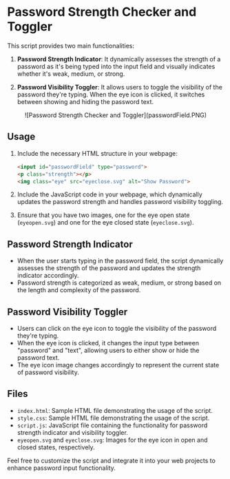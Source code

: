 # Password Strength Checker and Toggler

This script provides two main functionalities:

1. **Password Strength Indicator**: It dynamically assesses the strength of a password as it's being typed into the input field and visually indicates whether it's weak, medium, or strong.

2. **Password Visibility Toggler**: It allows users to toggle the visibility of the password they're typing. When the eye icon is clicked, it switches between showing and hiding the password text.

<div style="text-align:center;">
![Password Strength Checker and Toggler](passwordField.PNG)
</div>

## Usage

1. Include the necessary HTML structure in your webpage:
    ```html
    <input id="passwordField" type="password">
    <p class="strength"></p>
    <img class="eye" src="eyeclose.svg" alt="Show Password">
    ```

2. Include the JavaScript code in your webpage, which dynamically updates the password strength and handles password visibility toggling.

3. Ensure that you have two images, one for the eye open state (`eyeopen.svg`) and one for the eye closed state (`eyeclose.svg`).

## Password Strength Indicator

- When the user starts typing in the password field, the script dynamically assesses the strength of the password and updates the strength indicator accordingly.
- Password strength is categorized as weak, medium, or strong based on the length and complexity of the password.

## Password Visibility Toggler

- Users can click on the eye icon to toggle the visibility of the password they're typing.
- When the eye icon is clicked, it changes the input type between "password" and "text", allowing users to either show or hide the password text.
- The eye icon image changes accordingly to represent the current state of password visibility.

## Files

- `index.html`: Sample HTML file demonstrating the usage of the script.
- `style.css`: Sample HTML file demonstrating the usage of the script.
- `script.js`: JavaScript file containing the functionality for password strength indicator and visibility toggler.
- `eyeopen.svg` and `eyeclose.svg`: Images for the eye icon in open and closed states, respectively.

Feel free to customize the script and integrate it into your web projects to enhance password input functionality.
